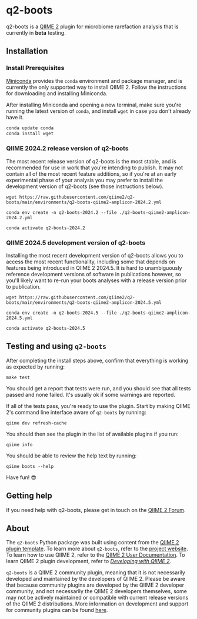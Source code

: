 # q2-boots

q2-boots is a [QIIME 2](https://qiime2.org) plugin for microbiome rarefaction analysis that is currently in **beta** testing.

## Installation

### Install Prerequisites

[Miniconda](https://conda.io/miniconda.html) provides the `conda` environment and package manager, and is currently the only supported way to install QIIME 2.
Follow the instructions for downloading and installing Miniconda.

After installing Miniconda and opening a new terminal, make sure you're running the latest version of `conda`, and install `wget` in case you don't already have it.

```bash
conda update conda
conda install wget
```

### QIIME 2024.2 release version of q2-boots

The most recent release version of q2-boots is the most stable, and is recommended for use in work that you're intending to publish.
It may not contain all of the most recent feature additions, so if you're at an early experimental phase of your analysis you may prefer to install the development version of q2-boots (see those instructions below).

```shell
wget https://raw.githubusercontent.com/qiime2/q2-boots/main/environments/q2-boots-qiime2-amplicon-2024.2.yml
```

```shell
conda env create -n q2-boots-2024.2 --file ./q2-boots-qiime2-amplicon-2024.2.yml
```

```shell
conda activate q2-boots-2024.2
```

### QIIME 2024.5 development version of q2-boots

Installing the most recent development version of q2-boots allows you to access the most recent functionality, including some that depends on features being introduced in QIIME 2 2024.5.
It is hard to unambiguously reference development versions of software in publications however, so you'll likely want to re-run your boots analyses with a release version prior to publication.

```shell
wget https://raw.githubusercontent.com/qiime2/q2-boots/main/environments/q2-boots-qiime2-amplicon-2024.5.yml
```

```shell
conda env create -n q2-boots-2024.5 --file ./q2-boots-qiime2-amplicon-2024.5.yml
```

```shell
conda activate q2-boots-2024.5
```

## Testing and using `q2-boots`

After completing the install steps above, confirm that everything is working as expected by running:

```shell
make test
```

You should get a report that tests were run, and you should see that all tests passed and none failed.
It's usually ok if some warnings are reported.

If all of the tests pass, you're ready to use the plugin.
Start by making QIIME 2's command line interface aware of `q2-boots` by running:

```shell
qiime dev refresh-cache
```

You should then see the plugin in the list of available plugins if you run:

```shell
qiime info
```

You should be able to review the help text by running:

```shell
qiime boots --help
```

Have fun! 😎

## Getting help

If you need help with q2-boots, please get in touch on the [QIIME 2 Forum](https://forum.qiime2.org).

## About

The `q2-boots` Python package was built using content from the [QIIME 2 plugin template](https://develop.qiime2.org/en/latest/plugins/tutorials/create-from-template.html).
To learn more about `q2-boots`, refer to the [project website](https://github.com/qiime2/q2-boots).
To learn how to use QIIME 2, refer to the [QIIME 2 User Documentation](https://docs.qiime2.org).
To learn QIIME 2 plugin development, refer to [*Developing with QIIME 2*](https://develop.qiime2.org).

`q2-boots` is a QIIME 2 community plugin, meaning that it is not necessarily developed and maintained by the developers of QIIME 2.
Please be aware that because community plugins are developed by the QIIME 2 developer community, and not necessarily the QIIME 2 developers themselves, some may not be actively maintained or compatible with current release versions of the QIIME 2 distributions.
More information on development and support for community plugins can be found [here](https://library.qiime2.org).

